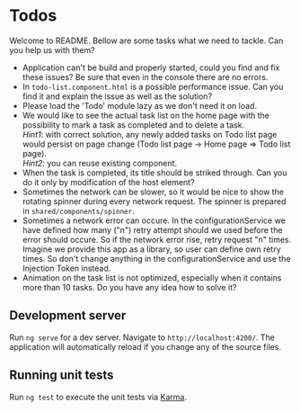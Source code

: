 # Todos
Welcome to README. Bellow are some tasks what we need to tackle. Can you help us with them?

* Application can't be build and properly started, could you find and fix these issues? Be sure that even in the console there are no errors.
* In `todo-list.component.html` is a possible performance issue. Can you find it and explain the issue as well as the solution?
* Please load the 'Todo' module lazy as we don't need it on load.
* We would like to see the actual task list on the home page with the possibility to mark a task as completed and to delete a task.  
  *Hint1*: with correct solution, any newly added tasks on Todo list page would persist on page change (Todo list page -> Home page => Todo list page).  
  *Hint2*: you can reuse existing component.
* When the task is completed, its title should be striked through. Can you do it only by modification of the host element?
* Sometimes the network can be slower, so it would be nice to show the rotating spinner during every network request. The spinner is prepared in `shared/components/spinner`.
* Sometimes a network error can occure. In the configurationService we have defined how many ("n") retry attempt should we used before the error should occure. So if the network error rise, retry request "n" times. Imagine we provide this app as a library, so user can define own retry times. So don't change anything in the configurationService and use the Injection Token instead.
* Animation on the task list is not optimized, especially when it contains more than 10 tasks. Do you have any idea how to solve it?

## Development server

Run `ng serve` for a dev server. Navigate to `http://localhost:4200/`. The application will automatically reload if you change any of the source files.

## Running unit tests

Run `ng test` to execute the unit tests via [Karma](https://karma-runner.github.io).

